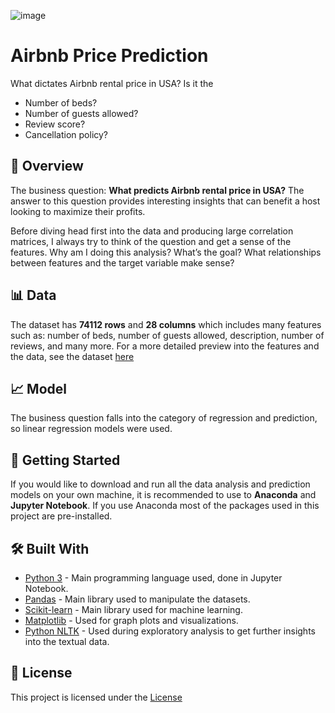 ![image](https://pluspng.com/img-png/airbnb-logo-png-airbnb-logo-1600.png)



# **Airbnb Price Prediction**
What dictates Airbnb rental price in USA? Is it the
  - Number of beds?
  - Number of guests allowed?
  - Review score?
  - Cancellation policy?

## 📖 **Overview**
The business question: **What predicts Airbnb rental price in USA?**
The answer to this question provides interesting insights that can benefit a host looking to maximize their profits.

Before diving head first into the data and producing large correlation matrices, I always try to think of the question and get a sense of the features. Why am I doing this analysis? What’s the goal? What relationships between features and the target variable make sense?

## 📊 **Data**
The dataset has **74112 rows** and **28 columns** which includes many features such as: number of beds, number of guests allowed, description, number of reviews, and many more. For a more detailed preview into the features and the data, see the dataset [here](https://www.kaggle.com/datasets/stevezhenghp/airbnb-price-prediction)

## 📈 **Model**
The business question falls into the category of regression and prediction, so linear regression models were used.

## 🚀 **Getting Started**
If you would like to download and run all the data analysis and prediction models on your own machine, it is recommended to use to **Anaconda** and **Jupyter Notebook**. If you use Anaconda most of the packages used in this project are pre-installed.

## 🛠️ **Built With**
  - [Python 3](http://www.python.org/) - Main programming language used, done in Jupyter Notebook.
  - [Pandas](https://pandas.pydata.org/) - Main library used to manipulate the datasets.
  - [Scikit-learn](https://scikit-learn.org/stable/) - Main library used for machine learning.
  - [Matplotlib](https://matplotlib.org/) - Used for graph plots and visualizations.
  - [Python NLTK](https://www.nltk.org/) - Used during exploratory analysis to get further insights into the textual data.

## 🪪 **License**
This project is licensed under the [License](https://opensource.org/license/mit)



